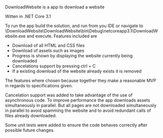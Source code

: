 DownloadWebsite is a app to download a website

Witten in .NET Core 3.1

To run the app build the solution, and run from you IDE or navigate to \DownloadWebsite\DownloadWebsite\bin\Debug\netcoreapp3.1\DownloadWebsite.exe and execute.
Features included are
- Download of all HTML and CSS files
- Download of assets such as images
- Progress is shown by displaying the website currently being downloaded
- Cancelations support by pressing ctrl + C
- If a existing download of the website already exists it is removed

The features where chosen because together they make a reasonable MVP in regards to specifications given.

Cancelation support was added to take advantage of the use of asynchronous code.
To improve performance the app downloads assets simultaneously in parallel.
But all pages are not downloaded simultaneously in parallel to avoid spamming the website and to avoid redundant calls of files already downloaded.

Some unit tests were added to ensure the code behaves correctly after possible future changes.
